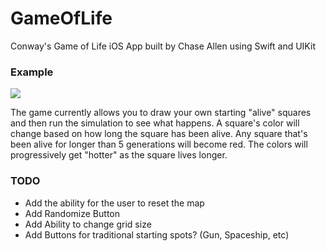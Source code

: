 # GameOfLife

Conway's Game of Life iOS App built by Chase Allen using Swift and UIKit

### Example
![](GameOfLife.gif)

The game currently allows you to draw your own starting "alive" squares and then run the simulation to see what happens. A square's color will change based on how long the square has been alive. Any square that's been alive for longer than 5 generations will become red. The colors will progressively get "hotter" as the square lives longer.

### TODO
- Add the ability for the user to reset the map
- Add Randomize Button
- Add Ability to change grid size
- Add Buttons for traditional starting spots? (Gun, Spaceship, etc)
